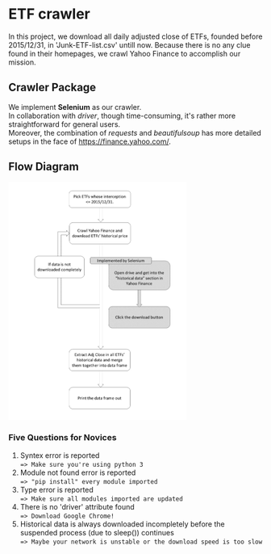 # ETF crawler
In this project, we download all daily adjusted close of ETFs, founded before 2015/12/31, in 'Junk-ETF-list.csv' untill now.
Because there is no any clue found in their homepages, we crawl Yahoo Finance to accomplish our mission.


## Crawler Package
We implement **Selenium** as our crawler.  
In collaboration with *driver*, though time-consuming, it's rather more straightforward for general users.  
Moreover, the combination of *requests* and *beautifulsoup* has more detailed setups in the face of https://finance.yahoo.com/.

## Flow Diagram
<img src="https://github.com/joe0123/Fintech-Text_Mining_and_Machine_Learning/blob/master/HW1/ETF/Flow_diagram.png" width="70%"/>

### Five Questions for Novices
1. Syntex error is reported  
`=> Make sure you're using python 3`
2. Module not found error is reported  
`=> "pip install" every module imported`
3. Type error is reported  
`=> Make sure all modules imported are updated`
4. There is no 'driver' attribute found  
`=> Download Google Chrome!`
5. Historical data is always downloaded incompletely before the suspended process (due to sleep()) continues  
`=> Maybe your network is unstable or the download speed is too slow`
